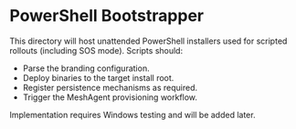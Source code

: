 # PowerShell Bootstrapper

This directory will host unattended PowerShell installers used for scripted
rollouts (including SOS mode). Scripts should:
- Parse the branding configuration.
- Deploy binaries to the target install root.
- Register persistence mechanisms as required.
- Trigger the MeshAgent provisioning workflow.

Implementation requires Windows testing and will be added later.
